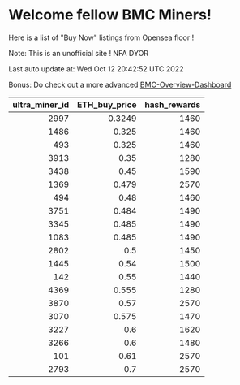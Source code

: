 # Welcome fellow BMC Miners!
Here is a list of "Buy Now" listings from Opensea floor !

Note: This is an unofficial site ! NFA DYOR

Last auto update at: Wed Oct 12 20:42:52 UTC 2022

Bonus: Do check out a more advanced [BMC-Overview-Dashboard](https://dune.com/defifunk/BMC-Overview-Dashboard)


|   ultra_miner_id |   ETH_buy_price |   hash_rewards |
|-----------------:|----------------:|---------------:|
|             2997 |          0.3249 |           1460 |
|             1486 |          0.325  |           1460 |
|              493 |          0.325  |           1460 |
|             3913 |          0.35   |           1280 |
|             3438 |          0.45   |           1590 |
|             1369 |          0.479  |           2570 |
|              494 |          0.48   |           1460 |
|             3751 |          0.484  |           1490 |
|             3345 |          0.485  |           1490 |
|             1083 |          0.485  |           1490 |
|             2802 |          0.5    |           1450 |
|             1445 |          0.54   |           1500 |
|              142 |          0.55   |           1440 |
|             4369 |          0.555  |           1280 |
|             3870 |          0.57   |           2570 |
|             3070 |          0.575  |           1470 |
|             3227 |          0.6    |           1620 |
|             3266 |          0.6    |           1480 |
|              101 |          0.61   |           2570 |
|             2793 |          0.7    |           2570 |